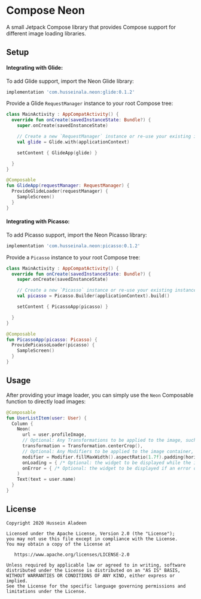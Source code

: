 # Compose Neon

A small Jetpack Compose library that provides Compose support for different image loading libraries.


## Setup

####  Integrating with Glide:

To add Glide support, import the Neon Glide library:

```groovy
implementation 'com.husseinala.neon:glide:0.1.2'
```

Provide a Glide `RequestManager` instance to your root Compose tree:

```kotlin
class MainActivity : AppCompatActivity() {
  override fun onCreate(savedInstanceState: Bundle?) {
    super.onCreate(savedInstanceState)

    // Create a new `RequestManager` instance or re-use your existing instance
    val glide = Glide.with(applicationContext)

    setContent { GlideApp(glide) }

  }
}

@Composable
fun GlideApp(requestManager: RequestManager) {
  ProvideGlideLoader(requestManager) {
    SampleScreen()
  }
}
```

####  Integrating with Picasso:

To add Picasso support, import the Neon Picasso library:

```groovy
implementation 'com.husseinala.neon:picasso:0.1.2'
```

Provide a `Picasso` instance to your root Compose tree:

```kotlin
class MainActivity : AppCompatActivity() {
  override fun onCreate(savedInstanceState: Bundle?) {
    super.onCreate(savedInstanceState)

    // Create a new `Picasso` instance or re-use your existing instance
    val picasso = Picasso.Builder(applicationContext).build()

    setContent { PicassoApp(picasso) }

  }
}

@Composable
fun PicassoApp(picasso: Picasso) {
  ProvidePicassoLoader(picasso) {
    SampleScreen()
  }
}
```

## Usage

After providing your image loader, you can simply use the `Neon` Composable function to directly load images:

```kotlin
@Composable
fun UserListItem(user: User) {
  Column {
    Neon(
      url = user.profileImage,
      // Optional: Any Transformations to be applied to the image, such as rounded corners or scale type.
      transformation = Transformation.centerCrop(),
      // Optional: Any Modifiers to be applied to the image container, such as view size or paddings.
      modifier = Modifier.fillMaxWidth().aspectRatio(1.7f).padding(horizontal = 16.dp, vertical = 8.dp),
      onLoading = { /* Optional: the widget to be displayed while the image is being downloaded */ },
      onError = { /* Optional: the widget to be displayed if an error occurs */ }
    )
    Text(text = user.name)
  }
}
```

## License

    Copyright 2020 Hussein Aladeen

    Licensed under the Apache License, Version 2.0 (the "License");
    you may not use this file except in compliance with the License.
    You may obtain a copy of the License at

       https://www.apache.org/licenses/LICENSE-2.0

    Unless required by applicable law or agreed to in writing, software
    distributed under the License is distributed on an "AS IS" BASIS,
    WITHOUT WARRANTIES OR CONDITIONS OF ANY KIND, either express or implied.
    See the License for the specific language governing permissions and
    limitations under the License.
